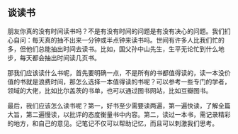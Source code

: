 ## 谈读书

朋友你真的没有时间读书吗？不是有没有时间的问题是有没有决心的问题。我们扪心自问：每天真的抽不出来一分钟或半点钟来读书吗。世间有许多人比我们忙的多，但他们总能抽出时间去读书。比如，国父孙中山先生，生平无论忙到什么地步，每天都会抽出时间读几页书。

那我们应该读什么书呢，首先要明确一点，不是所有的书都值得读的，读一本没价值的书就是浪费时间，那怎么选择一本值得读的书呢？可以参考一些专门的学者，领域的大佬，比如比尔盖茨的书单，也可以通过图书网站，比如豆瓣图书。

最后，我们应该怎么读书呢？第一，好书至少需要读两遍，第一遍快读，了解全篇大旨，第二遍慢读，以批评的态度衡量书中内容。第二，读过一本书，需记录精彩的地方，和自己的意见。记笔记不仅可以帮助记忆，而且可以刺激我们思考。

